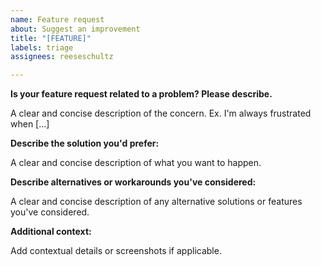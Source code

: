 ```yaml
---
name: Feature request
about: Suggest an improvement
title: "[FEATURE]"
labels: triage
assignees: reeseschultz

---
```


**Is your feature request related to a problem? Please describe.**

A clear and concise description of the concern. Ex. I'm always frustrated when
[...]

**Describe the solution you'd prefer:**

A clear and concise description of what you want to happen.

**Describe alternatives or workarounds you've considered:**

A clear and concise description of any alternative solutions or features you've
considered.

**Additional context:**

Add contextual details or screenshots if applicable.

